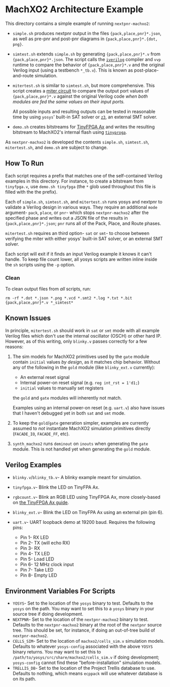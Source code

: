 # MachXO2 Architecture Example
This directory contains a simple example of running `nextpnr-machxo2`:

* `simple.sh` produces nextpnr output in the files `{pack,place,pnr}*.json`,
  as well as pre-pnr and post-pnr diagrams in `{pack,place,pnr}*.{dot, png}`.
* `simtest.sh` extends `simple.sh` by generating `{pack,place,pnr}*.v` from
  `{pack,place,pnr}*.json`. The script calls the [`iverilog`](http://iverilog.icarus.com)
  compiler and `vvp` runtime to compare the behavior of `{pack,place,pnr}*.v`
  and the original Verilog input (using a testbench `*_tb.v`). This is known as
  post-place-and-route simulation.
* `mitertest.sh` is similar to `simtest.sh`, but more comprehensive. This
  script creates a [miter circuit](https://www21.in.tum.de/~lammich/2015_SS_Seminar_SAT/resources/Equivalence_Checking_11_30_08.pdf)
  to compare the output port values of `{pack,place,pnr}*.v` against the
  original Verilog code _when both modules are fed the same values on their input
  ports._

  All possible inputs and resulting outputs can be tested in reasonable time by
  using `yosys`' built-in SAT solver or [`z3`](https://github.com/Z3Prover/z3),
  an external SMT solver.
* `demo.sh` creates bitstreams for [TinyFPGA Ax](https://tinyfpga.com/a-series-guide.html)
  and writes the resulting bitstream to MachXO2's internal flash using
  [`tinyproga`](https://github.com/tinyfpga/TinyFPGA-A-Programmer).

As `nextpnr-machxo2` is developed the contents `simple.sh`, `simtest.sh`,
`mitertest.sh`, and `demo.sh` are subject to change.

## How To Run
Each script requires a prefix that matches one of the self-contained Verilog
examples in this directory. For instance, to create a bitstream from
`tinyfpga.v`, use `demo.sh tinyfpga` (the `*` glob used throughout this file
is filled with the the prefix).

Each of `simple.sh`, `simtest.sh`, and `mitertest.sh` runs yosys and nextpnr
to validate a Verilog design in various ways. They require an additional `mode`
argument- `pack`, `place`, or `pnr`- which stops `nextpnr-machxo2` after the
specified phase and writes out a JSON file of the results in
`{pack,place,pnr}*.json`; `pnr` runs all of the Pack, Place, and Route phases.

`mitertest.sh` requires an third option- `sat` or `smt`- to choose between
verifying the miter with either yosys' built-in SAT solver, or an external
SMT solver.

Each script will exit if it finds an input Verilog example it knows it can't
handle. To keep file count lower, all yosys scripts are written inline inside
the `sh` scripts using the `-p` option.

### Clean
To clean output files from _all_ scripts, run:

```
rm -rf *.dot *.json *.png *.vcd *.smt2 *.log *.txt *.bit {pack,place,pnr}*.v *_simtest*
```

## Known Issues
In principle, `mitertest.sh` should work in `sat` or `smt` mode with all
example Verilog files which don't use the internal oscillator (OSCH) or other
hard IP. However, as of this writing, only `blinky.v` passes correctly for a
few reasons:

  1. The sim models for MachXO2 primitives used by the `gate` module contain
     `initial` values _by design_, as it matches chip behavior. Without any of
     the following in the `gold` module (like `blinky_ext.v` currently):

     * An external reset signal
     * Internal power-on reset signal (e.g. `reg int_rst = 1'd1;`)
     * `initial` values to manually set registers

     the `gold` and `gate` modules will inherently not match.

     Examples using an internal power-on reset (e.g. `uart.v`) also have issues
     that I haven't debugged yet in both `sat` and `smt` mode.
  2. To keep the `gold`/`gate` generation simpler, examples are currently
     assumed to _not_ instantiate MachXO2 simulation primitives directly
    (`FACADE_IO`, `FACADE_FF`, etc).
  3. `synth_machxo2` runs `deminout` on `inouts` when generating the `gate`
     module. This is not handled yet when generating the `gold` module.

## Verilog Examples
* `blinky.v`/`blinky_tb.v`- A blinky example meant for simulation.
* `tinyfpga.v`- Blink the LED on TinyFPA Ax.
* `rgbcount.v`- Blink an RGB LED using TinyFPGA Ax, more closely-based on
  [the TinyFPGA Ax guide](https://tinyfpga.com/a-series-guide.html).
* `blinky_ext.v`- Blink the LED on TinyFPA Ax using an external pin (pin 6).
* `uart.v`- UART loopback demo at 19200 baud. Requires the following pins:

  * Pin 1- RX LED
  * Pin 2- TX (will echo RX)
  * Pin 3- RX
  * Pin 4- TX LED
  * Pin 5- Load LED
  * Pin 6- 12 MHz clock input
  * Pin 7- Take LED
  * Pin 8- Empty LED

## Environment Variables For Scripts
* `YOSYS`- Set to the location of the `yosys` binary to test. Defaults to the
  `yosys` on the path. You may want to set this to a `yosys` binary in your
  source tree if doing development.
* `NEXTPNR`- Set to the location of the `nextpnr-machxo2` binary to test.
  Defaults to the `nextpnr-machxo2` binary at the root of the `nextpnr` source
  tree. This should be set, for instance, if doing an out-of-tree build of
  `nextpnr-machxo2`.
* `CELLS_SIM`- Set to the location of `machxo2/cells_sim.v` simulation models.
  Defaults to whatever `yosys-config` associated with the above `YOSYS` binary
  returns. You may want to set this to `/path/to/yosys/src/share/machxo2/cells_sim.v`
  if doing development; `yosys-config` cannot find these "before-installation"
  simulation models.
* `TRELLIS_DB`- Set to the location of the Project Trellis database to use.
  Defaults to nothing, which means `ecppack` will use whatever database is on
  its path.
